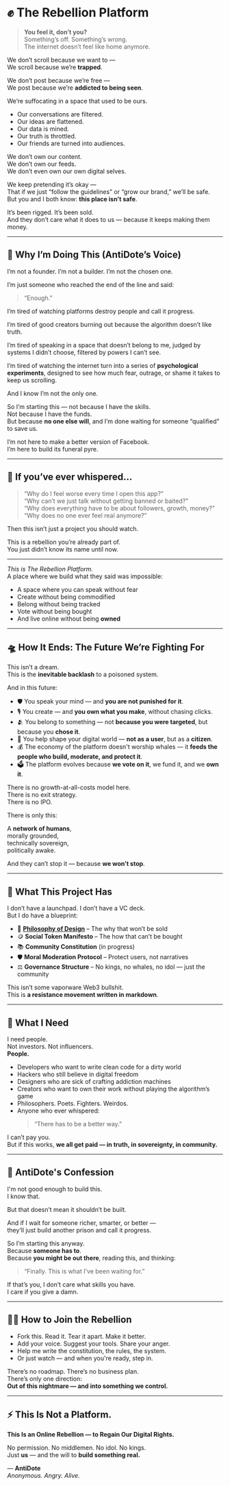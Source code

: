 <h1 id="-the-rebellion-platform">✊ The Rebellion Platform</h1>
<blockquote>
<p><strong>You feel it, don’t you?</strong><br>Something’s off. Something’s wrong.<br>The internet doesn’t feel like home anymore.</p>
</blockquote>
<p>We don’t scroll because we want to —<br>We scroll because we’re <strong>trapped</strong>.</p>
<p>We don’t post because we’re free —<br>We post because we’re <strong>addicted to being seen</strong>.</p>
<p>We’re suffocating in a space that used to be ours.</p>
<ul>
<li>Our conversations are filtered.  </li>
<li>Our ideas are flattened.  </li>
<li>Our data is mined.  </li>
<li>Our truth is throttled.  </li>
<li>Our friends are turned into audiences.</li>
</ul>
<p>We don’t own our content.<br>We don’t own our feeds.<br>We don’t even own our own digital selves.</p>
<p>We keep pretending it’s okay —<br>That if we just “follow the guidelines” or “grow our brand,” we’ll be safe.<br>But you and I both know: <strong>this place isn’t safe</strong>.</p>
<p>It’s been rigged. It’s been sold.<br>And they don’t care what it does to us — because it keeps making them money.</p>
<hr>
<h2 id="-why-i-m-doing-this-antidote-s-voice-">🧠 Why I’m Doing This (AntiDote’s Voice)</h2>
<p>I’m not a founder. I’m not a builder. I’m not the chosen one.</p>
<p>I’m just someone who reached the end of the line and said:  </p>
<blockquote>
<p>“Enough.”</p>
</blockquote>
<p>I’m tired of watching platforms destroy people and call it progress.</p>
<p>I’m tired of good creators burning out because the algorithm doesn’t like truth.</p>
<p>I’m tired of speaking in a space that doesn’t belong to me, judged by systems I didn’t choose, filtered by powers I can’t see.</p>
<p>I’m tired of watching the internet turn into a series of <strong>psychological experiments</strong>, designed to see how much fear, outrage, or shame it takes to keep us scrolling.</p>
<p>And I know I’m not the only one.</p>
<p>So I’m starting this — not because I have the skills.<br>Not because I have the funds.<br>But because <strong>no one else will</strong>, and I’m done waiting for someone “qualified” to save us.</p>
<p>I’m not here to make a better version of Facebook.<br>I’m here to build its funeral pyre.</p>
<hr>
<h2 id="-if-you-ve-ever-whispered-">💬 If you’ve ever whispered…</h2>
<blockquote>
<p>“Why do I feel worse every time I open this app?”<br>“Why can’t we just talk without getting banned or baited?”<br>“Why does everything have to be about followers, growth, money?”<br>“Why does no one ever feel real anymore?”</p>
</blockquote>
<p>Then this isn’t just a project you should watch.</p>
<p>This is a rebellion you’re already part of.<br>You just didn’t know its name until now.</p>
<hr>
<p><em>This is The Rebellion Platform.</em><br>A place where we build what they said was impossible:</p>
<ul>
<li>A space where you can speak without fear  </li>
<li>Create without being commodified  </li>
<li>Belong without being tracked  </li>
<li>Vote without being bought  </li>
<li>And live online without being <strong>owned</strong></li>
</ul>
<hr>
<h2 id="-how-it-ends-the-future-we-re-fighting-for">🛸 How It Ends: The Future We’re Fighting For</h2>
<p>This isn’t a dream.<br>This is the <strong>inevitable backlash</strong> to a poisoned system.</p>
<p>And in this future:</p>
<ul>
<li>🛡️ You speak your mind — and <strong>you are not punished for it</strong>.  </li>
<li>🎙️ You create — and <strong>you own what you make</strong>, without chasing clicks.  </li>
<li>🫂 You belong to something — not <strong>because you were targeted</strong>, but because you <strong>chose it</strong>.  </li>
<li>🧱 You help shape your digital world — <strong>not as a user</strong>, but as a <strong>citizen</strong>.  </li>
<li>💰 The economy of the platform doesn&#39;t worship whales — it <strong>feeds the people who build, moderate, and protect it</strong>.  </li>
<li>🗳️ The platform evolves because <strong>we vote on it</strong>, we fund it, and we <strong>own it</strong>.</li>
</ul>
<p>There is no growth-at-all-costs model here.<br>There is no exit strategy.<br>There is no IPO.</p>
<p>There is only this:</p>
<p>A <strong>network of humans</strong>,<br>morally grounded,<br>technically sovereign,<br>politically awake.</p>
<p>And they can’t stop it — because <strong>we won’t stop</strong>.</p>
<hr>
<h2 id="-what-this-project-has">🧱 What This Project Has</h2>
<p>I don’t have a launchpad. I don’t have a VC deck.<br>But I do have a blueprint:</p>
<ul>
<li>📜 <strong><a href="Philosophy_of_Design.md">Philosophy of Design</a></strong> – The why that won’t be sold  </li>
<li>🪙 <strong>Social Token Manifesto</strong> – The how that can’t be bought  </li>
<li>📚 <strong>Community Constitution</strong> (in progress)  </li>
<li>🛡️ <strong>Moral Moderation Protocol</strong> – Protect users, not narratives  </li>
<li>⚖️ <strong>Governance Structure</strong> – No kings, no whales, no idol — just the community</li>
</ul>
<p>This isn’t some vaporware Web3 bullshit.<br>This is <strong>a resistance movement written in markdown</strong>.</p>
<hr>
<h2 id="-what-i-need">🧱 What I Need</h2>
<p>I need people.<br>Not investors. Not influencers.<br><strong>People.</strong></p>
<ul>
<li>Developers who want to write clean code for a dirty world  </li>
<li>Hackers who still believe in digital freedom  </li>
<li>Designers who are sick of crafting addiction machines  </li>
<li>Creators who want to own their work without playing the algorithm’s game  </li>
<li>Philosophers. Poets. Fighters. Weirdos.  </li>
<li>Anyone who ever whispered:  <blockquote>
<p>“There has to be a better way.”</p>
</blockquote>
</li>
</ul>
<p>I can’t pay you.<br>But if this works, <strong>we all get paid — in truth, in sovereignty, in community.</strong></p>
<hr>
<h2 id="-antidote-s-confession">🧠 AntiDote&#39;s Confession</h2>
<p>I&#39;m not good enough to build this.<br>I know that.</p>
<p>But that doesn’t mean it shouldn’t be built.</p>
<p>And if I wait for someone richer, smarter, or better —<br>they’ll just build another prison and call it progress.</p>
<p>So I’m starting this anyway.<br>Because <strong>someone has to</strong>.<br>Because <strong>you might be out there</strong>, reading this, and thinking:  </p>
<blockquote>
<p>“Finally. This is what I’ve been waiting for.”</p>
</blockquote>
<p>If that’s you, I don’t care what skills you have.<br>I care if you give a damn.</p>
<hr>
<h2 id="-how-to-join-the-rebellion">🫱‍🫲 How to Join the Rebellion</h2>
<ul>
<li>Fork this. Read it. Tear it apart. Make it better.  </li>
<li>Add your voice. Suggest your tools. Share your anger.  </li>
<li>Help me write the constitution, the rules, the system.  </li>
<li>Or just watch — and when you&#39;re ready, step in.</li>
</ul>
<p>There’s no roadmap. There’s no business plan.<br>There’s only one direction:<br><strong>Out of this nightmare — and into something we control.</strong></p>
<hr>
<h2 id="-this-is-not-a-platform-">⚡ This Is Not a Platform.</h2>
<p><strong>This Is an Online Rebellion — to Regain Our Digital Rights.</strong></p>
<p>No permission. No middlemen. No idol. No kings.<br>Just <strong>us</strong> — and the will to <strong>build something real.</strong></p>
<p>— <strong>AntiDote</strong><br><em>Anonymous. Angry. Alive.</em></p>
